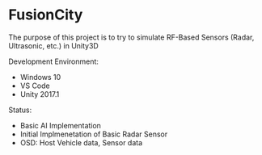 # FusionCity

The purpose of this project is to try to simulate RF-Based Sensors (Radar, Ultrasonic, etc.) in Unity3D

Development Environment:
 - Windows 10
 - VS Code
 - Unity 2017.1
 
Status:
 - Basic AI Implementation
 - Initial Implmenetation of Basic Radar Sensor
 - OSD: Host Vehicle data, Sensor data
